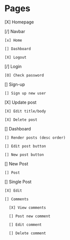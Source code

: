 # Pages

  [X] Homepage

  [/] Navbar

    [x] Home

    [] Dashboard

    [X] Logout

  [/] Login

    [O] Check password

  [] Sign-up

    [] Sign up new user

  [X] Update post

    [X] Edit title/body

    [X] Delete post

  [] Dashboard

    [] Render posts (desc order)

    [] Edit post button

    [] New post button

  [] New Post

    [] Post

  [] Single Post

    [X] Edit

    [] Comments

      [X] View comments

      [] Post new comment

      [] Edit comment

      [] Delete comment